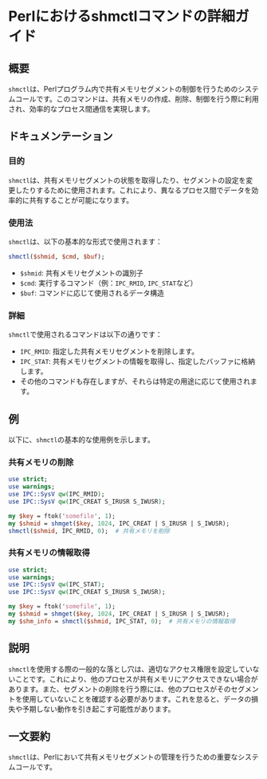 <!--
Meta Description: # Perlにおけるshmctlコマンドの詳細ガイド ## 概要 `shmctl`は、Perlプログラム内で共有メモリセグメントの制御を行うためのシステムコールです。このコマンドは、共有メモリの作成、削除、制御を行う際に利用され、効率的なプロセス間通信を実現します。 ## ドキュメンテーション ##...
Meta Keywords: shmctl, use, shmid, ipc_rmid, ipc_stat
-->

# Perlにおけるshmctlコマンドの詳細ガイド

## 概要
`shmctl`は、Perlプログラム内で共有メモリセグメントの制御を行うためのシステムコールです。このコマンドは、共有メモリの作成、削除、制御を行う際に利用され、効率的なプロセス間通信を実現します。

## ドキュメンテーション
### 目的
`shmctl`は、共有メモリセグメントの状態を取得したり、セグメントの設定を変更したりするために使用されます。これにより、異なるプロセス間でデータを効率的に共有することが可能になります。

### 使用法
`shmctl`は、以下の基本的な形式で使用されます：

```perl
shmctl($shmid, $cmd, $buf);
```

- `$shmid`: 共有メモリセグメントの識別子
- `$cmd`: 実行するコマンド（例：`IPC_RMID`, `IPC_STAT`など）
- `$buf`: コマンドに応じて使用されるデータ構造

### 詳細
`shmctl`で使用されるコマンドは以下の通りです：
- `IPC_RMID`: 指定した共有メモリセグメントを削除します。
- `IPC_STAT`: 共有メモリセグメントの情報を取得し、指定したバッファに格納します。
- その他のコマンドも存在しますが、それらは特定の用途に応じて使用されます。

## 例
以下に、`shmctl`の基本的な使用例を示します。

### 共有メモリの削除
```perl
use strict;
use warnings;
use IPC::SysV qw(IPC_RMID);
use IPC::SysV qw(IPC_CREAT S_IRUSR S_IWUSR);

my $key = ftok('somefile', 1);
my $shmid = shmget($key, 1024, IPC_CREAT | S_IRUSR | S_IWUSR);
shmctl($shmid, IPC_RMID, 0);  # 共有メモリを削除
```

### 共有メモリの情報取得
```perl
use strict;
use warnings;
use IPC::SysV qw(IPC_STAT);
use IPC::SysV qw(IPC_CREAT S_IRUSR S_IWUSR);

my $key = ftok('somefile', 1);
my $shmid = shmget($key, 1024, IPC_CREAT | S_IRUSR | S_IWUSR);
my $shm_info = shmctl($shmid, IPC_STAT, 0);  # 共有メモリの情報取得
```

## 説明
`shmctl`を使用する際の一般的な落とし穴は、適切なアクセス権限を設定していないことです。これにより、他のプロセスが共有メモリにアクセスできない場合があります。また、セグメントの削除を行う際には、他のプロセスがそのセグメントを使用していないことを確認する必要があります。これを怠ると、データの損失や予期しない動作を引き起こす可能性があります。

## 一文要約
`shmctl`は、Perlにおいて共有メモリセグメントの管理を行うための重要なシステムコールです。